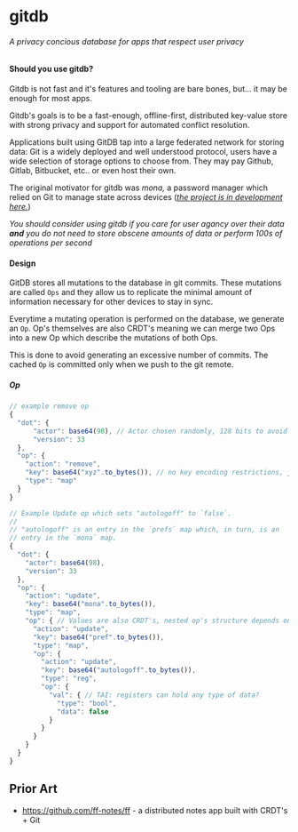 # gitdb

###### A privacy concious database for apps that respect user privacy 

#### Should you use gitdb?

Gitdb is not fast and it's features and tooling are bare bones, but... it may be enough for most apps.

Gitdb's goals is to be a fast-enough, offline-first, distributed key-value store with strong privacy and support for automated conflict resolution.

Applications built using GitDB tap into a large federated network for storing data: Git is a widely deployed and well understood protocol, users have a wide selection of storage options to choose from. They may pay Github, Gitlab, Bitbucket, etc.. or even host their own. 

The original motivator for gitdb was *mona,* a password manager which relied on Git to manage state across devices (*[the project is in development here.](https://github.com/the-gitdb-cooperative/mona)*)

*You should consider using gitdb if you care for user agancy over their data **and** you do not need to store obscene amounts of data or perform 100s of operations per second*

#### Design

GitDB stores all mutations to the database in git commits. These mutations are called `Ops` and they allow us to replicate the minimal amount of information necessary for other devices to stay in sync.

Everytime a mutating operation is performed on the database, we generate an `Op`. Op's themselves are also CRDT's meaning we can merge two Ops into a new Op which describe the mutations of both Ops.

This is done to avoid generating an excessive number of commits. The cached `Op` is committed only when we push to the git remote.

##### Op

``` javascript
// example remove op
{
  "dot": {
      "actor": base64(98), // Actor chosen randomly, 128 bits to avoid collision
      "version": 33
  },
  "op": {
    "action": "remove",
    "key": base64("xyz".to_bytes()), // no key encoding restrictions, just bytes
    "type": "map"
  }
}

// Example Update op which sets "autologoff" to `false`.
//
// "autologoff" is an entry in the `prefs` map which, in turn, is an
// entry in the `mona` map.
{
  "dot": {
    "actor": base64(98),
    "version": 33
  },
  "op": {
    "action": "update",
    "key": base64("mona".to_bytes()),
    "type": "map",
    "op": { // Values are also CRDT's, nested op's structure depends on `type`
      "action": "update",
      "key": base64("pref".to_bytes()),
      "type": "map",
      "op": {
        "action": "update",
        "key": base64("autologoff".to_bytes()),
        "type": "reg",
        "op": {
          "val": { // TAI: registers can hold any type of data?
            "type": "bool",
            "data": false
          }
        }
      }
    }
  }
}
```

## Prior Art

- https://github.com/ff-notes/ff - a distributed notes app built with CRDT's + Git
